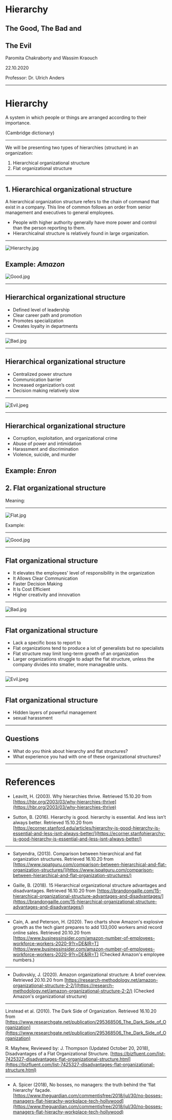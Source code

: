 # Hierarchy
## The Good, The Bad and
## The Evil
Paromita Chakraborty and Wassim Kraouch

22.10.2020

Professor: Dr. Ulrich Anders

---

# Hierarchy

A system in which people or things are arranged according to their importance.

(Cambridge dictionary)

---

We will be presenting two types of hierarchies (structure) in an organization:
1. Hierarchical organizational structure
1. Flat organizational structure 

---

## 1. Hierarchical organizational structure

A hierarchical organization structure refers to the chain of command that exist in a company. This line of common follows an order from senior management and executives to general employees.
* People with higher authority generally have more power and control than the person reporting to them.
* Hierarchicalnal structure is relatively found in large organization.

---

![Hierarchy.jpg](Hierarchy.jpg)

Example: **_Amazon_**
---

![Good.jpg](Good.jpg)

---

## Hierarchical organizational structure

* Defined level of leadership 
* Clear career path and promotion
* Promotes specialization
* Creates loyalty in departments

---

![Bad.jpg](Bad.jpg)

---

## Hierarchical organizational structure


* Centralized power structure
* Communication barrier
* Increased organization’s cost
* Decision making relatively slow

---

![Evil.jpeg](Evil.jpeg)

---

## Hierarchical organizational structure

* Corruption, exploitation, and organizational crime
* Abuse of power and intimidation
* Harassment and discrimination  
* Violence, suicide, and murder 

Example: **_Enron_**
---

## 2. Flat organizational structure

Meaning:

---
![Flat.jpg](Flat.jpg)

Example:

---

![Good.jpg](Good.jpg)

---

## Flat organizational structure

* It elevates the employees' level of responsibility in the organization
* It Allows Clear Communication
* Faster Decision Making
* It Is Cost Efficient
* Higher creativity and innovation
---

![Bad.jpg](Bad.jpg)

---

## Flat organizational structure

* Lack a specific boss to report to
* Flat organizations tend to produce a lot of generalists but no specialists
* Flat structure may limit long-term growth of an organization
* Larger organizations struggle to adapt the flat structure, unless the company divides into smaller, more manageable units.
---

![Evil.jpeg](Evil.jpeg)

---

## Flat organizational structure

* Hidden layers of powerful management
* sexual harassment
---

## Questions

* What do you think about hierarchy and flat structures? 
* What experience you had with one of these organizational structures?


---
# References

* Leavitt, H. (2003). Why hierarchies thrive. Retrieved 15.10.20 from [https://hbr.org/2003/03/why-hierarchies-thrive](https://hbr.org/2003/03/why-hierarchies-thrive)

* Sutton, B. (2016). Hierarchy is good. hierarchy is essential. And less isn’t always better. Retrieved 15.10.20 from [https://ecorner.stanford.edu/articles/hierarchy-is-good-hierarchy-is-essential-and-less-isnt-always-better/](https://ecorner.stanfohierarchy-is-good-hierarchy-is-essential-and-less-isnt-always-better/)

---
* Satyendra, (2013). Comparison between hierarchical and flat organization structures. Retrieved 16.10.20 from [https://www.ispatguru.com/comparison-between-hierarchical-and-flat-organization-structures/](https://www.ispatguru.com/comparison-between-hierarchical-and-flat-organization-structures/)

* Gaille, B. (2018). 15 Hierarchical organizational structure advantages and disadvantages. Retrieved 16.10.20 from [https://brandongaille.com/15-hierarchical-organizational-structure-advantages-and-disadvantages/](https://brandongaille.com/15-hierarchical-organizational-structure-advantages-and-disadvantages/)

---

* Cain, A. and Peterson, H. (2020). Two charts show Amazon's explosive growth as the tech giant prepares to add 133,000 workers amid record online sales. Retrieved 20.10.20 from [https://www.businessinsider.com/amazon-number-of-employees-workforce-workers-2020-9?r=DE&IR=T](https://www.businessinsider.com/amazon-number-of-employees-workforce-workers-2020-9?r=DE&IR=T) (Checked Amazon's employee numbers.)

---

* Dudovskiy, J. (2020). Amazon organizational structure: A brief overview. Retrieved 20.10.20 from [https://research-methodology.net/amazon-organizational-structure-2-2/](https://research-methodology.net/amazon-organizational-structure-2-2/) (Checked Amazon's organizational structure)

---

Linstead et al. (2010). The Dark Side of Organization. Retrieved 16.10.20 from 
[https://www.researchgate.net/publication/295368506_The_Dark_Side_of_Organization](https://www.researchgate.net/publication/295368506_The_Dark_Side_of_Organization)

R. Mayhew, Reviewed by: J. Thompson (Updated October 20, 2018), Disadvantages of a Flat Organizational Structure.
[https://bizfluent.com/list-7425327-disadvantages-flat-organizational-structure.html](https://bizfluent.com/list-7425327-disadvantages-flat-organizational-structure.html)

---

* A.	Spicer (2018), No bosses, no managers: the truth behind the ‘flat hierarchy’ façade.
[https://www.theguardian.com/commentisfree/2018/jul/30/no-bosses-managers-flat-hierachy-workplace-tech-hollywood](https://www.theguardian.com/commentisfree/2018/jul/30/no-bosses-managers-flat-hierachy-workplace-tech-hollywood)


